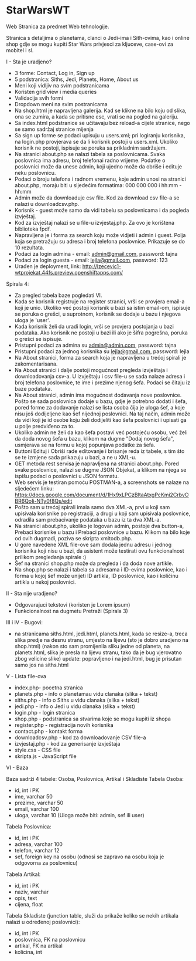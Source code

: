 # StarWarsWT
Web Stranica za predmet Web tehnologije.


Stranica s detaljima o planetama, clanci o Jedi-ima i Sith-ovima, kao i online shop gdje se mogu kupiti Star Wars privjesci za kljuceve, case-ovi za mobitel i sl.

I - Sta je uradjeno?
- 3 forme: Contact, Log in, Sign up
- 5 podstranica: Siths, Jedi, Planets, Home, About us
- Meni koji vidljiv na svim podstranicama
- Koristen grid view i media queries
- Validacija svih formi
- Dropdown meni na svim postranicama
- Na shop.html je napravljena galerija. Kad se klikne na bilo koju od slika, ona se zumira, a kada se pritisne esc, vrati se na pogled na galeriju.
- Sa index.html podstranice se učitavaju bez reload-a cijele stranice, nego se samo sadržaj stranice mijenja
- Sa sign up forme se podaci upisuju u users.xml; pri logiranju korisnika, na login.php provjerava se da li korisnik postoji u users.xml. Ukoliko korisnik ne postoji, ispisuje se poruka sa prikladnim sadržajem.
- Na stranici about.php se nalazi tabela sa poslovnicama. Svaka poslovnica ima adresu, broj telefonai radno vrijeme. Podatke o poslovnici može da unese admin, koji ujedno može da obriše i edituje neku poslovnicu. 
- Podaci o broju telefona i radnom vremenu, koje admin unosi na stranici about.php, moraju biti u sljedećim formatima: 000 000 000 i hh:mm - hh:mm
- Admin može da downloaduje csv file. Kod za download csv file-a se nalazi u downloadcsv.php. 
- Korisnik - guest može samo da vidi tabelu sa poslovnicama i da pogleda izvještaj. 
- Kod za izvještaj nalazi se u file-u izvjestaj.php. Za ovo je korištena biblioteka fpdf.
- Napravljena je i forma za search koju može vidjeti i admin i guest. Polja koja se pretražuju su adresa i broj telefona poslovnice. Prikazuje se do 10 rezultata.
- Podaci za login admina - email: admin@gmail.com, password: tajna
- Podaci za login guesta - email: lejla@gmail.com, password: 123 
- Urađen je deployment, link: http://lzecevic1-wtprojekat.44fs.preview.openshiftapps.com/

Spirala 4:
- Za pregled tabela baze pogledati VI. 
- Kada se korisnik registruje na register stranici, vrši se provjera email-a koji je unio. Ukoliko već postoji korisnik u bazi sa istim email-om, ispisuje se poruka o grešci, u suprotnom, korisnik se dodaje u bazu i njegova uloga je 'user'.
- Kada korisnik želi da uradi login, vrši se provjera postojanja u bazi podataka. Ako korisnik ne postoji u bazi ili ako je šifra pogrešna, poruka o grešci se ispisuje.
- Pristupni podaci za admina su admin@admin.com, password: tajna
- Pristupni podaci za jednog korisnika su lejla@gmail.com, password: lejla
- Na About stranici, forma za search koja je napravljena u trećoj spirali je zakomentarisana.
- Na About stranici i dalje postoji mogućnost pregleda izvještaja i downloadovanja csv-a. U izvještaju i csv file-u se sada nalaze adresa i broj telefona poslovnice, te ime i prezime njenog šefa. Podaci se čitaju iz baze podataka.
- Na About stranici, admin ima mogućnost dodavanja nove poslovnice. Pošto se sada poslovnica dodaje u bazu, gdje je potrebno dodati i šefa, pored forme za dodavanje nalazi se lista osoba čija je uloga šef, a koje nisu još dodijeljene kao šef nijednoj poslovnici. Na taj način, admin može da vidi koji je id osobe koju želi dodijeliti kao šefa poslovnici i upisati ga u polje predviđeno za to.
- Ukoliko admin ne želi da kao šefa postavi već postojeću osobu, već želi da doda novog šefa u bazu, klikom na dugme "Dodaj novog šefa", usmjerava se na formu u kojoj popunjava podatke za šefa.
- Buttoni Edituj i Obriši rade editovanje i brisanje reda iz tabele, s tim što se te izmjene sada prikazuju u bazi, a ne u XML-u.
- GET metoda rest servisa je napravljena na stranici about.php. Pored svake poslovnice, nalazi se dugme JSON Objekat, a klikom na njega se ispišu podaci o poslovnici u JSON formatu. 
- Web servis je testiran pomoću POSTMAN-a, a screenshots se nalaze na sljedećem linku: https://docs.google.com/document/d/1Hx9xLPCzBltaAtxgPcKmi2CrbvOBR6QoIi-NTy0f8Qs/edit
- Pošto sam u trećoj spirali imala samo dva XML-a, prvi u koji sam upisivala korisnike po registraciji, a drugi u koji sam upisivala poslovnice, odradila sam prebacivanje podataka u bazu iz ta dva XML-a. 
- Na stranici about.php, ukoliko je logovan admin, postoje dva button-a, Prebaci korisnike u bazu i Prebaci poslovnice u bazu. Klikom na bilo koje od ovih dugmadi, poziva se skripta xmltodb.php.
- U gore navedene XML file-ove sam dodala jednu adresu i jednog korisnika koji nisu u bazi, da asistent može testirati ovu funkcionalnost prilikom pregledanja spirale :)
- Šef na stranici shop.php može da pregleda i da doda nove artikle.
- Na shop.php se nalazi i tabela sa adresama i ID-evima poslovnice, kao i forma u kojoj šef može unijeti ID artikla, ID poslovnice, kao i količinu artikla u nekoj poslovnici.


II - Sta nije uradjeno?
- Odgovarajuci tekstovi (koristen je Lorem ipsum)
- Funkcionalnost na dugmetu Pretraži (Spirala 3)

III i IV - Bugovi:

- na stranicama siths.html, jedi.html, planets.html, kada se resize-a, treca slika predje na desnu stranu, umjesto na lijevu (sto je dobro uradjeno na shop.html)
(nakon sto sam promijenila sliku jedne od planeta, na planets.html, slika je presla na lijevu stranu, tako da je bug vjerovatno zbog velicine slike)
update: popravljeno i na jedi.html, bug je prisutan samo jos na siths.html

V - Lista file-ova

- index.php- pocetna stranica
- planets.php - info o planetamau vidu clanaka (slika + tekst) 
- siths.php - info o Siths u vidu clanaka (slika + tekst) 
- jedi.php - info o Jedi u vidu clanaka (slika + tekst) 
- login.php - login stranica 
- shop.php - podstranica sa stvarima koje se mogu kupiti iz shopa
- register.php - registracija novih korisnika
- contact.php - kontakt forma
- downloadcsv.php - kod za downloadovanje CSV file-a
- izvjestaj.php - kod za generisanje izvještaja
- style.css - CSS file
- skripta.js - JavaScript file

VI - Baza

Baza sadrži 4 tabele: Osoba, Poslovnica, Artikal i Skladiste
Tabela Osoba:
- id, int i PK
- ime, varchar 50
- prezime, varchar 50
- email, varchar 100
- uloga, varchar 10  (Uloga može biti: admin, sef ili user)

Tabela Poslovnica:
- id, int i PK
- adresa, varchar 100
- telefon, varchar 12
- sef, foreign key na osobu (odnosi se zapravo na osobu koja je odgovorna za poslovnicu)

Tabela Artikal:
- id, int i PK
- naziv, varchar
- opis, text
- cijena, float

Tabela Skladiste (junction table, služi da prikaže koliko se nekih artikala nalazi u određenoj poslovnici):
- id, int i PK
- poslovnica, FK na poslovnicu
- artikal, FK na artikal
- kolicina, int

